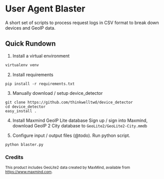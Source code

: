 # User Agent Blaster
A short set of scripts to process request logs in CSV format to break down devices and GeoIP data.

## Quick Rundown

1. Install a virtual environment

```bash
virtualenv venv
```

2. Install requirements

```
pip install -r requirements.txt 
```

3. Manually download / setup device_detector

```
git clone https://github.com/thinkwelltwd/device_detector
cd device_detector
easy_install .
```

4. Install Maxmind GeoIP Lite database
Sign up / sign into Maxmind, download GeoIP 2 City database to `GeoLite2/GeoLite2-City.mmdb`

5. Configure input / output files (@todo). Run python script.

```
python blaster.py
```

### Credits
<small>This product includes GeoLite2 data created by MaxMind, available from <a href="https://www.maxmind.com">https://www.maxmind.com</a>.</small>
